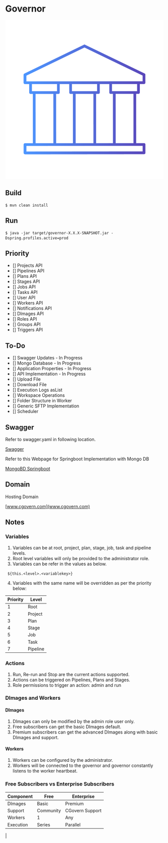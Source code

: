 # Governor

![alt text](assets/auditlogo4.png)


## Build

```
$ mvn clean install
```

## Run

```
$ java -jar target/governor-X.X.X-SNAPSHOT.jar -Dspring.profiles.active=prod
```

## Priority

- [] Projects API
- [] Pipelines API 
- [] Plans API 
- [] Stages API 
- [] Jobs API 
- [] Tasks API 
- [] User API
- [] Workers API 
- [] Notifications API 
- [] DImages API 
- [] Roles API 
- [] Groups API 
- [] Triggers API 


## To-Do

- [] Swagger Updates - In Progress
- [] Mongo Database - In Progress
- [] Application Properties - In Progress
- [] API Implementation - In Progress
- [] Upload File
- [] Download File
- [] Execution Logs asList
- [] Workspace Operations
- [] Folder Structure in Worker
- [] Generic SFTP Implementation
- [] Scheduler


## Swagger

Refer to swagger.yaml in following location.

[Swagger](https://github.com/ravivamsi/governor/blob/master/swagger.yaml)

Refer to this Webpage for Springboot Implementation with Mongo DB

[MongoBD Springboot](https://www.journaldev.com/18156/spring-boot-mongodb)


## Domain

Hosting Domain

[www.cgovern.com](www.cgovern.com)

## Notes

### Variables
1. Variables can be at root, project, plan, stage, job, task and pipeline levels.
2. Root level variables will only be provided to the administrator role.
3. Variables can be refer in the values as below.

```
 ${this.<level>.<variablekey>}
```
4. Variables with the same name will be overridden as per the priority below:
 
| Priority  	| Level			|
| ------------- | ------------- |
| 1			  	| Root		    |
| 2				| Project	 	|
| 3				| Plan		 	|
| 4				| Stage		 	|
| 5				| Job		 	|
| 6				| Task		 	|
| 7				| Pipeline	 	|


### Actions
1. Run, Re-run and Stop are the current actions supported.
2. Actions can be triggered on Pipelines, Plans and Stages.
3. Role permissions to trigger an action: admin and run 


### DImages and Workers

#### DImages
1. DImages can only be modified by the admin role user only.
2. Free subscribers can get the basic DImages default.
3. Premium subscribers can get the advanced DImages along with basic DImages and support.

#### Workers
1. Workers can be configured by the administrator.
2. Workers will be connected to the governor and governor constantly listens to the worker heartbeat.


### Free Subscribers vs Enterprise Subscribers

|	Component  		|	Free			|	Enterprise			|
|  ---------------- |  ---------------- | ---------------------	|
|	DImages			|	Basic		    |	Premium				|
|	Support 		|	Community		|	CGovern Support		|
|	Workers			|	1				|	Any					|
|	Execution		|	Series			|	Parallel			|
|	





